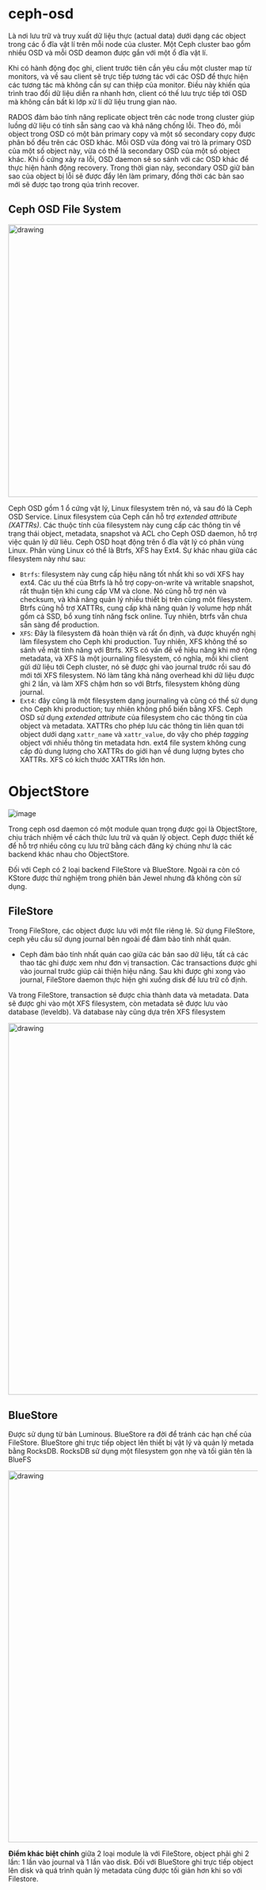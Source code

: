 # ceph-osd
Là nơi lưu trữ và truy xuất dữ liệu thực (actual data) dưới dạng các object trong các ổ đĩa vật lí trên mỗi node của cluster. Một Ceph cluster bao gồm nhiều OSD và mỗi OSD deamon được gắn với một ổ đĩa vật lí.

Khi có hành động đọc ghi, client trước tiên cần yêu cầu một cluster map từ monitors, và về sau client sẽ trực tiếp tương tác với các OSD để thực hiện các tương tác mà không cần sự can thiệp của monitor. Điều này khiến qúa trình trao đổi dữ liệu diễn ra nhanh hơn, client có thế lưu trực tiếp tới OSD mà không cần bất kì lớp xử lí dữ liệu trung gian nào. 

RADOS đảm bảo tính năng replicate object trên các node trong cluster giúp luồng dữ liệu có tính sẵn sàng cao và khả năng chống lỗi. Theo đó, mỗi object trong OSD có một bản primary copy và một số secondary copy được phân bố đều trên các OSD khác. Mỗi OSD vừa đóng vai trò là primary OSD của một số object này, vừa có thể là secondary OSD của một số object khác. Khi ổ cứng xảy ra lỗi, OSD daemon sẽ so sánh với các OSD khác để thực hiện hành động recovery. Trong thời gian này, secondary OSD giữ bản sao của object bị lỗi sẽ được đẩy lên làm primary, đồng thời các bản sao mới sẽ được tạo trong qúa trình recover.

## Ceph OSD File System

<img src="https://user-images.githubusercontent.com/83684068/128716151-07579c7b-aaa6-4724-8ed6-974636f0cfac.png" alt="drawing" width="550"/>

Ceph OSD gồm 1 ổ cứng vật lý, Linux filesystem trên nó, và sau đó là Ceph OSD Service. Linux filesystem của Ceph cần hỗ trợ *extended attribute (XATTRs)*. Các thuộc tính của filesystem này cung cấp các thông tin về trạng thái object, metadata, snapshot và ACL cho Ceph OSD daemon, hỗ trợ việc quản lý dữ liêu.
Ceph OSD hoạt động trên ổ đĩa vật lý có phân vùng Linux. Phân vùng Linux có thể là Btrfs, XFS hay Ext4. Sự khác nhau giữa các filesystem này như sau:

- `Btrfs`: filesystem này cung cấp hiệu năng tốt nhất khi so với XFS hay ext4. Các ưu thế của Btrfs là hỗ trợ copy-on-write và writable snapshot, rất thuận tiện khi cung cấp VM và clone. Nó cũng hỗ trợ nén và checksum, và khả năng quản lý nhiều thiết bị trên cùng môt filesystem. Btrfs cũng hỗ trợ XATTRs, cung cấp khả năng quản lý volume hợp nhất gồm cả SSD, bổ xung tính năng fsck online. Tuy nhiên, btrfs vẫn chưa sẵn sàng để production.
- `XFS`: Đây là filesystem đã hoàn thiện và rất ổn định, và được khuyến nghị làm filesystem cho Ceph khi production. Tuy nhiên, XFS không thế so sánh về mặt tính năng với Btrfs. XFS có vấn đề về hiệu năng khi mở rộng metadata, và XFS là một journaling filesystem, có nghĩa, mỗi khi client gửi dữ liệu tới Ceph cluster, nó sẽ được ghi vào journal trước rồi sau đó mới tới XFS filesystem. Nó làm tăng khả năng overhead khi dữ liệu được ghi 2 lần, và làm XFS chậm hơn so với Btrfs, filesystem không dùng journal.
- `Ext4`: đây cũng là một filesystem dạng journaling và cũng có thể sử dụng cho Ceph khi production; tuy nhiên không phổ biến bằng XFS. Ceph OSD sử dụng *extended attribute* của filesystem cho các thông tin của object và metadata. XATTRs cho phép lưu các thông tin liên quan tới object dưới dạng `xattr_name` và `xattr_value`, do vậy cho phép *tagging* object với nhiều thông tin metadata hơn. ext4 file system không cung cấp đủ dung lượng cho XATTRs do giới hạn về dung lượng bytes cho XATTRs. XFS có kích thước XATTRs lớn hơn.

# ObjectStore
![image](https://user-images.githubusercontent.com/83684068/128842467-5439240c-f90d-46bf-a983-55f729de5708.png)

Trong ceph osd daemon có một module quan trọng được gọi là ObjectStore, chịu trách nhiệm về cách thức lưu trữ và quản lý object. Ceph được thiết kế để hỗ trợ nhiều công cụ lưu trữ bằng cách đăng ký chúng như là các backend khác nhau cho ObjectStore.

Đối với Ceph có 2 loại backend FileStore và BlueStore. Ngoài ra còn có KStore được thử nghiệm trong phiên bản Jewel nhưng đã không còn sử dụng.

## FileStore
Trong FileStore, các object được lưu với một file riêng lẻ.
Sử dụng FileStore, ceph yêu cầu sử dụng journal bên ngoài để đảm bảo tính nhất quán.
- Ceph đảm bảo tính nhất quán cao giữa các bản sao dữ liệu, tất cả các thao tác ghi được xem như đơn vị transaction.
Các transactions được ghi vào journal trước giúp cải thiện hiệu năng. Sau khi được ghi xong vào journal, FileStore daemon thực hiện ghi xuống disk để lưu trữ cố định.

Và trong FileStore, transaction sẽ được chia thành data và metadata. Data sẽ được ghi vào một XFS filesystem, còn metadata sẽ được lưu vào database (leveldb). Và database này cũng dựa trên XFS filesystem

<img src="https://user-images.githubusercontent.com/83684068/128850540-b1fbc61d-6270-4545-95d0-a086fc9782de.png" alt="drawing" width="750"/>

## BlueStore
Được sử dụng từ bản Luminous. BlueStore ra đời để tránh các hạn chế của FileStore.
BlueStore ghi trực tiếp object lên thiết bị vật lý và quản lý metada bằng RocksDB. RocksDB sử dụng một filesystem gọn nhẹ và tối giản tên là BlueFS

<img src="https://user-images.githubusercontent.com/83684068/128850502-93d7f9f9-1747-4c6e-83d8-1cb718249d5c.png" alt="drawing" width="750"/>

**Điểm khác biệt chính** giữa 2 loại module là với FileStore, object phải ghi 2 lần: 1 lần vào journal và 1 lần vào disk. Đối với BlueStore ghi trực tiếp object lên disk và quá trình quản lý metadata cũng được tối giản hơn khi so với Filestore.
